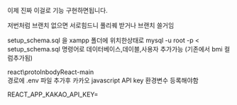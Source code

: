 이제 진짜 이걸로 기능 구현하면됩니다.

저번처럼 브랜치 없으면 서로힘드니 풀리퀘 받거나 브랜치 쓸거임

setup_schema.sql 을 xampp 폴더에 위치한상태로 
mysql -u root -p < setup_schema.sql
명령어로 데이터베이스,데이블,사용자 추가가능 (기존에서 bmi 컬럼추가됨)



react\protoInbodyReact-main\
경로에 .env 파일 추가후 카카오 javascript API key 환경변수 등록해야함 

REACT_APP_KAKAO_API_KEY=

